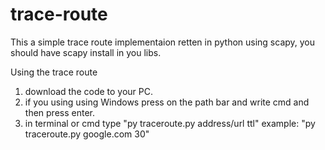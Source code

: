 # trace-route
This a simple trace route implementaion retten in python using scapy, you should have scapy install in you libs.

Using the trace route
1. download the code to your PC.
2. if you using using Windows press on the path bar and write cmd and then press enter.
3. in terminal or cmd type "py traceroute.py address/url ttl" example: "py traceroute.py  google.com 30"
